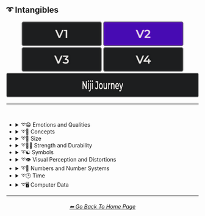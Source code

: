 <h2>➰ Intangibles</h2>

<div align="center">

[<img src="/Images/Repo_Parts/Buttons/Version_Buttons/button_version_V1_inactive.webp?raw=true" alt="MidJourney V1" height="64" />](/Pages/MJ_V1/Style_Pages/Sphere/Intangibles.md)
[<img src="/Images/Repo_Parts/Buttons/Version_Buttons/button_version_V2_active.webp?raw=true" alt="MidJourney V2" height="64" />](/Pages/MJ_V2/Style_Pages/Sphere/Intangibles.md)
[<img src="/Images/Repo_Parts/Buttons/Version_Buttons/button_version_V3_inactive.webp?raw=true" alt="MidJourney V3" height="64" />](/Pages/MJ_V3/Style_Pages/Sphere/Intangibles.md)
[<img src="/Images/Repo_Parts/Buttons/Version_Buttons/button_version_V4_inactive.webp?raw=true" alt="MidJourney V4" height="64" />](/Pages/MJ_V4/Style_Pages/Just_The_Style/Intangibles.md)
<br>
[<img src="/Images/Repo_Parts/Buttons/Version_Buttons/button_version_niji_inactive_full.webp?raw=true" alt="Niji Journey" height="64" />](/Pages/Niji_Journey/Style_Pages/Intangibles.md)

</div>

<hr>
<br>


- <details><summary>➰😁 Emotions and Qualities</summary><p><div align="center">

	| Happy | Happy Accidents | Joyful |
	| :-: | :-: | :-: |
	| <img src="/Images/MJ_V2/MidJourney_Styles_(sphere)/sphere_Happy.webp?raw=true" width="256" /> | <img src="/Images/MJ_V2/MidJourney_Styles_(sphere)/sphere_Happy_Accidents.webp?raw=true" width="256" /> | <img src="/Images/MJ_V2/MidJourney_Styles_(sphere)/Wave_12/sphere_Joyful.webp?raw=true" width="256" /> |
	
	<br>

	| Excited | Euphoric | Love |
	| :-: | :-: | :-: |
	| <img src="/Images/MJ_V2/MidJourney_Styles_(sphere)/sphere_Excited.webp?raw=true" width="256" /> | <img src="/Images/MJ_V2/MidJourney_Styles_(sphere)/Wave_9/sphere_Euphoric.webp?raw=true" width="256" /> | <img src="/Images/MJ_V2/MidJourney_Styles_(sphere)/Wave_11/sphere_Love.webp?raw=true" width="256" /> |

	<br>

	| Sad | Lonely | Depressing |
	| :-: | :-: | :-: |
	| <img src="/Images/MJ_V2/MidJourney_Styles_(sphere)/sphere_Sad.webp?raw=true" width="256" /> | <img src="/Images/MJ_V2/MidJourney_Styles_(sphere)/sphere_Lonely.webp?raw=true" width="256" /> | <img src="/Images/MJ_V2/MidJourney_Styles_(sphere)/Wave_9/sphere_Depressing.webp?raw=true" width="256" /> |
	
	<br>

	| Cheerful | Surprise |
	| :-: | :-: |
	| <img src="/Images/MJ_V2/MidJourney_Styles_(sphere)/Wave_13/sphere_Cheerful.webp?raw=true" width="256" /> | <img src="/Images/MJ_V2/MidJourney_Styles_(sphere)/Wave_12/sphere_Surprise.webp?raw=true" width="256" /> |

	<br>

	| Emotion | Emotional |
	| :-: | :-: |
	| <img src="/Images/MJ_V2/MidJourney_Styles_(sphere)/Wave_13/sphere_Emotion.webp?raw=true" width="256" /> | <img src="/Images/MJ_V2/MidJourney_Styles_(sphere)/Wave_12/sphere_Emotional.webp?raw=true" width="256" /> |

	<br>
	
	| Intense |
	| :-: |
	| <img src="/Images/MJ_V2/MidJourney_Styles_(sphere)/Wave_14/sphere_Intense.webp?raw=true" width="256" /> |

	<br>

	| Clever | Brilliant | Intelligent |
	| :-: | :-: | :-: |
	| <img src="/Images/MJ_V2/MidJourney_Styles_(sphere)/Wave_12/sphere_Clever.webp?raw=true" width="256" /> | <img src="/Images/MJ_V2/MidJourney_Styles_(sphere)/Wave_13/sphere_Brilliant.webp?raw=true" width="256" /> | <img src="/Images/MJ_V2/MidJourney_Styles_(sphere)/Wave_13/sphere_Intelligent.webp?raw=true" width="256" /> |

	<br>

	| Whimsical |
	| :-: |
	| <img src="/Images/MJ_V2/MidJourney_Styles_(sphere)/Wave_12/sphere_Whimsical.webp?raw=true" width="256" /> |

	<br>

	| Pleasing | Evocative |
	| :-: | :-: |
	| <img src="/Images/MJ_V2/MidJourney_Styles_(sphere)/Wave_13/sphere_Pleasing.webp?raw=true" width="256" /> | <img src="/Images/MJ_V2/MidJourney_Styles_(sphere)/Wave_12/sphere_Evocative.webp?raw=true" width="256" /> |

	<br>

	| Angry | Dangerous |
	| :-: | :-: |
	| <img src="/Images/MJ_V2/MidJourney_Styles_(sphere)/sphere_Angry.webp?raw=true" width="256" /> | <img src="/Images/MJ_V2/MidJourney_Styles_(sphere)/Wave_11/sphere_Dangerous.webp?raw=true" width="256" /> |
	
	<br>

	| Angelic | Good | Heavenly |
	| :-: | :-: | :-: |
	| <img src="/Images/MJ_V2/MidJourney_Styles_(sphere)/sphere_Angelic.webp?raw=true" width="256" /> | <img src="/Images/MJ_V2/MidJourney_Styles_(sphere)/sphere_Good.webp?raw=true" width="256" /> | <img src="/Images/MJ_V2/MidJourney_Styles_(sphere)/Wave_12/sphere_Heavenly.webp?raw=true" width="256" /> |

	<br>

	| Evil | Diabolic | Demonic |
	| :-: | :-: | :-: |
	| <img src="/Images/MJ_V2/MidJourney_Styles_(sphere)/sphere_Evil.webp?raw=true" width="256" /> | <img src="/Images/MJ_V2/MidJourney_Styles_(sphere)/Wave_11/sphere_Diabolic.webp?raw=true" width="256" /> | <img src="/Images/MJ_V2/MidJourney_Styles_(sphere)/Wave_11/sphere_Demonic.webp?raw=true" width="256" /> |

	<br>

	| Corrupt | Corrupted |
	| :-: | :-: |
	| <img src="/Images/MJ_V2/MidJourney_Styles_(sphere)/Wave_11/sphere_Corrupt.webp?raw=true" width="256" /> | <img src="/Images/MJ_V2/MidJourney_Styles_(sphere)/Wave_11/sphere_Corrupted.webp?raw=true" width="256" /> |

	<br>

    | God | Devil |
    | :-: | :-: |
    | <img src="/Images/MJ_V2/MidJourney_Styles_(sphere)/Wave_9/sphere_God.webp?raw=true" width="256" /> | <img src="/Images/MJ_V2/MidJourney_Styles_(sphere)/Wave_9/sphere_Devil.webp?raw=true" width="256" /> |

    <br>

	| Benevolent | Malevolent |
	| :-: | :-: |
	| <img src="/Images/MJ_V2/MidJourney_Styles_(sphere)/Wave_9/sphere_Benevolent.webp?raw=true" width="256" /> | <img src="/Images/MJ_V2/MidJourney_Styles_(sphere)/Wave_9/sphere_Malevolent.webp?raw=true" width="256" /> |

	<br>
	
	| Troubled | Cringey |
	| :-: | :-: |
	| <img src="/Images/MJ_V2/MidJourney_Styles_(sphere)/Wave_14/sphere_Troubled.webp?raw=true" width="256" /> | <img src="/Images/MJ_V2/MidJourney_Styles_(sphere)/Wave_14/sphere_Cringey.webp?raw=true" width="256" /> |

	<br>

	| Creepy | Horror | Frightened |
	| :-: | :-: | :-: |
	| <img src="/Images/MJ_V2/MidJourney_Styles_(sphere)/Wave_9/sphere_Creepy.webp?raw=true" width="256" /> | <img src="/Images/MJ_V2/MidJourney_Styles_(sphere)/Wave_9/sphere_Horror.webp?raw=true" width="256" /> | <img src="/Images/MJ_V2/MidJourney_Styles_(sphere)/Wave_12/sphere_Frightened.webp?raw=true" width="256" /> |

	<br>
	
	| Soulful | Sublime | Ideal |
	| :-: | :-: | :-: |
	| <img src="/Images/MJ_V2/MidJourney_Styles_(sphere)/Wave_12/sphere_Soulful.webp?raw=true" width="256" /> | <img src="/Images/MJ_V2/MidJourney_Styles_(sphere)/Wave_12/sphere_Sublime.webp?raw=true" width="256" /> | <img src="/Images/MJ_V2/MidJourney_Styles_(sphere)/Wave_12/sphere_Ideal.webp?raw=true" width="256" /> |

	<br>

	| Luscious | Consumable |
	| :-: | :-: |
	| <img src="/Images/MJ_V2/MidJourney_Styles_(sphere)/Wave_13/sphere_Luscious.webp?raw=true" width="256" /> | <img src="/Images/MJ_V2/MidJourney_Styles_(sphere)/Wave_13/sphere_Consumable.webp?raw=true" width="256" /> |

	<br>

	| Cute |
	| :-: |
	| <img src="/Images/MJ_V2/MidJourney_Styles_(sphere)/Wave_11/sphere_Cute.webp?raw=true" width="256" /> |

	</div></p></details>


- <details><summary>➰🧠 Concepts</summary><p><div align="center">

	| Concept | Conceptual | Number |
	| :-: | :-: | :-: |
	| <img src="/Images/MJ_V2/MidJourney_Styles_(sphere)/Wave_13/sphere_Concept.webp?raw=true" width="256" /> | <img src="/Images/MJ_V2/MidJourney_Styles_(sphere)/Wave_14/sphere_Conceptual.webp?raw=true" width="256" /> | <img src="/Images/MJ_V2/MidJourney_Styles_(sphere)/Wave_13/sphere_Number.webp?raw=true" width="256" /> |
	
	<br>

	| Infused | Refreshing | Essence |
	| :-: | :-: | :-: |
	| <img src="/Images/MJ_V2/MidJourney_Styles_(sphere)/sphere_Infused.webp?raw=true" width="256" /> | <img src="/Images/MJ_V2/MidJourney_Styles_(sphere)/sphere_Refreshing.webp?raw=true" width="256" /> | <img src="/Images/MJ_V2/MidJourney_Styles_(sphere)/sphere_Essence.webp?raw=true" width="256" /> |
	
	<br>
	
	| Esoteric | Supersonic | Magnetic |
	| :-: | :-: | :-: |
	| <img src="/Images/MJ_V2/MidJourney_Styles_(sphere)/Wave_11/sphere_Esoteric.webp?raw=true" width="256" /> | <img src="/Images/MJ_V2/MidJourney_Styles_(sphere)/sphere_Supersonic.webp?raw=true" width="256" /> | <img src="/Images/MJ_V2/MidJourney_Styles_(sphere)/Wave_11/sphere_Magnetic.webp?raw=true" width="256" /> |

	<br>

	| Significant | Insanity |
	| :-: | :-: |
	| <img src="/Images/MJ_V2/MidJourney_Styles_(sphere)/Wave_9/sphere_Significant.webp?raw=true" width="256" /> | <img src="/Images/MJ_V2/MidJourney_Styles_(sphere)/Wave_11/sphere_Insanity.webp?raw=true" width="256" /> |

	<br>

	| Void |
	| :-: |
	| <img src="/Images/MJ_V2/MidJourney_Styles_(sphere)/Wave_12/sphere_Void.webp?raw=true" width="256" /> |

	<br>
	
	| Theme |
	| :-: |
	| <img src="/Images/MJ_V2/MidJourney_Styles_(sphere)/Wave_13/sphere_Theme.webp?raw=true" width="256" /> |

	<br>

	| Neural | Bleak | Barren |
	| :-: | :-: | :-: |
	| <img src="/Images/MJ_V2/MidJourney_Styles_(sphere)/Wave_13/sphere_Neural.webp?raw=true" width="256" /> | <img src="/Images/MJ_V2/MidJourney_Styles_(sphere)/Wave_13/sphere_Bleak.webp?raw=true" width="256" /> | <img src="/Images/MJ_V2/MidJourney_Styles_(sphere)/Wave_13/sphere_Barren.webp?raw=true" width="256" /> |
	
	<br>

	| Eerie | Vast |
	| :-: | :-: |
	| <img src="/Images/MJ_V2/MidJourney_Styles_(sphere)/Wave_10/sphere_Eerie.webp?raw=true" width="256" /> | <img src="/Images/MJ_V2/MidJourney_Styles_(sphere)/Wave_10/sphere_Vast.webp?raw=true" width="256" /> |

	<br>

	| Nothing | Something |
	| :-: | :-: |
	| <img src="/Images/MJ_V2/MidJourney_Styles_(sphere)/Wave_11/sphere_Nothing.webp?raw=true" width="256" /> | <img src="/Images/MJ_V2/MidJourney_Styles_(sphere)/Wave_11/sphere_Something.webp?raw=true" width="256" /> |
	
	<br>
	
	| Anything | Everything |
	| :-: | :-: |
	| <img src="/Images/MJ_V2/MidJourney_Styles_(sphere)/Wave_11/sphere_Anything.webp?raw=true" width="256" /> | <img src="/Images/MJ_V2/MidJourney_Styles_(sphere)/Wave_11/sphere_Everything.webp?raw=true" width="256" /> |

	<br>
	
	| Someone | Somebody |
	| :-: | :-: |
	| <img src="/Images/MJ_V2/MidJourney_Styles_(sphere)/Wave_12/sphere_Someone.webp?raw=true" width="256" /> | <img src="/Images/MJ_V2/MidJourney_Styles_(sphere)/Wave_12/sphere_Somebody.webp?raw=true" width="256" /> |
	
	<br>
	
	| No-one | Nobody |
	| :-: | :-: |
	| <img src="/Images/MJ_V2/MidJourney_Styles_(sphere)/Wave_12/sphere_No-one.webp?raw=true" width="256" /> | <img src="/Images/MJ_V2/MidJourney_Styles_(sphere)/Wave_12/sphere_Nobody.webp?raw=true" width="256" /> |
	
	<br>
	
	| Anyone | Anybody |
	| :-: | :-: |
	| <img src="/Images/MJ_V2/MidJourney_Styles_(sphere)/Wave_12/sphere_Anyone.webp?raw=true" width="256" /> | <img src="/Images/MJ_V2/MidJourney_Styles_(sphere)/Wave_12/sphere_Anybody.webp?raw=true" width="256" /> |

	<br>
	
	| Feng Shui | Perfectionism | OCD |
	| :-: | :-: | :-: |
	| <img src="/Images/MJ_V2/MidJourney_Styles_(sphere)/sphere_Feng_Shui.webp?raw=true" width="256" /> | <img src="/Images/MJ_V2/MidJourney_Styles_(sphere)/sphere_Perfectionism.webp?raw=true" width="256" /> | <img src="/Images/MJ_V2/MidJourney_Styles_(sphere)/sphere_OCD.webp?raw=true" width="256" /> |
	
	<br>

	| Knolling | Organized | Sorted |
	| :-: | :-: | :-: |
	| <img src="/Images/MJ_V2/MidJourney_Styles_(sphere)/Wave_14/sphere_Knolling.webp?raw=true" width="256" /> | <img src="/Images/MJ_V2/MidJourney_Styles_(sphere)/Wave_9/sphere_Organized.webp?raw=true" width="256" /> | <img src="/Images/MJ_V2/MidJourney_Styles_(sphere)/Wave_9/sphere_Sorted.webp?raw=true" width="256" /> |

	<br>

	| Neat | Tidy | Archive |
	| :-: | :-: | :-: |
	| <img src="/Images/MJ_V2/MidJourney_Styles_(sphere)/Wave_9/sphere_Neat.webp?raw=true" width="256" /> | <img src="/Images/MJ_V2/MidJourney_Styles_(sphere)/Wave_9/sphere_Tidy.webp?raw=true" width="256" /> | <img src="/Images/MJ_V2/MidJourney_Styles_(sphere)/Wave_12/sphere_Archive.webp?raw=true" width="256" /> |

	<br>
	
	| Random | Technique |
	| :-: | :-: |
    | <img src="/Images/MJ_V2/MidJourney_Styles_(sphere)/sphere_Random.webp?raw=true" width="256" /> | <img src="/Images/MJ_V2/MidJourney_Styles_(sphere)/Wave_13/sphere_Technique.webp?raw=true" width="256" /> |

    <br>
	
	| Array | Flexible | Upside-Down |
	| :-: | :-: | :-: |
	| <img src="/Images/MJ_V2/MidJourney_Styles_(sphere)/sphere_Array.webp?raw=true" width="256" /> | <img src="/Images/MJ_V2/MidJourney_Styles_(sphere)/sphere_Flexible.webp?raw=true" width="256" /> | <img src="/Images/MJ_V2/MidJourney_Styles_(sphere)/sphere_Upside-Down.webp?raw=true" width="256" /> |

	<br>
	
	| Chiral | Chirality | Ambidextrous |
	| :-: | :-: | :-: |
	| <img src="/Images/MJ_V2/MidJourney_Styles_(sphere)/Wave_14/sphere_Chiral.webp?raw=true" width="256" /> | <img src="/Images/MJ_V2/MidJourney_Styles_(sphere)/Wave_14/sphere_Chirality.webp?raw=true" width="256" /> | <img src="/Images/MJ_V2/MidJourney_Styles_(sphere)/Wave_14/sphere_Ambidextrous.webp?raw=true" width="256" /> |
	
	<br>
	
	| Continuity |
	| :-: |
	| <img src="/Images/MJ_V2/MidJourney_Styles_(sphere)/Wave_14/sphere_Continuity.webp?raw=true" width="256" /> |

	<br>
	
	| Kinetic |
	| :-: |
	| <img src="/Images/MJ_V2/MidJourney_Styles_(sphere)/Wave_14/sphere_Kinetic.webp?raw=true" width="256" /> |

	<br>

	| Muted | Silence |
	| :-: | :-: |
	| <img src="/Images/MJ_V2/MidJourney_Styles_(sphere)/sphere_Muted.webp?raw=true" width="256" /> | <img src="/Images/MJ_V2/MidJourney_Styles_(sphere)/Wave_12/sphere_Silence.webp?raw=true" width="256" /> |

	<br>

	| Ambiguous Image | Bayer Matrix |
	| :-: | :-: |
	| <img src="/Images/MJ_V2/MidJourney_Styles_(sphere)/sphere_Ambiguous_image.webp?raw=true" width="256" /> | <img src="/Images/MJ_V2/MidJourney_Styles_(sphere)/sphere_BayerMatrix.webp?raw=true" width="256" /> |

	<br>

	| Beginning | End | Extended |
    | :-: | :-: | :-: |
    | <img src="/Images/MJ_V2/MidJourney_Styles_(sphere)/sphere_Beginning.webp?raw=true" width="256" /> | <img src="/Images/MJ_V2/MidJourney_Styles_(sphere)/sphere_End.webp?raw=true" width="256" /> | <img src="/Images/MJ_V2/MidJourney_Styles_(sphere)/Wave_13/sphere_Extended.webp?raw=true" width="256" /> |

	<br>

	| Life | Death | Purgatory |
	| :-: | :-: | :-: |
	| <img src="/Images/MJ_V2/MidJourney_Styles_(sphere)/Wave_12/sphere_Life.webp?raw=true" width="256" /> | <img src="/Images/MJ_V2/MidJourney_Styles_(sphere)/Wave_12/sphere_Death.webp?raw=true" width="256" /> | <img src="/Images/MJ_V2/MidJourney_Styles_(sphere)/Wave_12/sphere_Purgatory.webp?raw=true" width="256" /> |

	<br>

	| Mind | Ego | Egodeath |
	| :-: | :-: | :-: |
	| <img src="/Images/MJ_V2/MidJourney_Styles_(sphere)/Wave_12/sphere_Mind.webp?raw=true" width="256" /> | <img src="/Images/MJ_V2/MidJourney_Styles_(sphere)/Wave_12/sphere_Ego.webp?raw=true" width="256" /> | <img src="/Images/MJ_V2/MidJourney_Styles_(sphere)/Wave_12/sphere_Egodeath.webp?raw=true" width="256" /> |

	<br>

	| Paradox | Cryptic |
	| :-: | :-: |
	|<img src="/Images/MJ_V2/MidJourney_Styles_(sphere)/sphere_Paradox.webp?raw=true" width="256" /> | <img src="/Images/MJ_V2/MidJourney_Styles_(sphere)/Wave_14/sphere_Cryptic.webp?raw=true" width="256" /> |

	<br>

	| Modified | Modification | Manipulation |
	| :-: | :-: | :-: |
	| <img src="/Images/MJ_V2/MidJourney_Styles_(sphere)/Wave_13/sphere_Modified.webp?raw=true" width="256" /> | <img src="/Images/MJ_V2/MidJourney_Styles_(sphere)/Wave_13/sphere_Modification.webp?raw=true" width="256" /> | <img src="/Images/MJ_V2/MidJourney_Styles_(sphere)/Wave_13/sphere_Manipulation.webp?raw=true" width="256" /> |
	
	<br>
	
	| Alterations |
	| :-: |
	| <img src="/Images/MJ_V2/MidJourney_Styles_(sphere)/sphere_Alterations.webp?raw=true" width="256" /> |

	<br>
	
	| Miscellaneous | Experimental |
	| :-: | :-: |
	| <img src="/Images/MJ_V2/MidJourney_Styles_(sphere)/Wave_13/sphere_Miscellaneous.webp?raw=true" width="256" /> | <img src="/Images/MJ_V2/MidJourney_Styles_(sphere)/Wave_13/sphere_Experimental.webp?raw=true" width="256" /> |
	
	<br>
	
	| Aspect | Ratio | Aspect Ratio |
	| :-: | :-: | :-: |
	| <img src="/Images/MJ_V2/MidJourney_Styles_(sphere)/Wave_13/sphere_Aspect.webp?raw=true" width="256" /> | <img src="/Images/MJ_V2/MidJourney_Styles_(sphere)/Wave_13/sphere_Ratio.webp?raw=true" width="256" /> | <img src="/Images/MJ_V2/MidJourney_Styles_(sphere)/Wave_13/sphere_Aspect_Ratio.webp?raw=true" width="256" /> |
	
	<br>

	| Physics | System | Prompt |
	| :-: | :-: | :-: |
	| <img src="/Images/MJ_V2/MidJourney_Styles_(sphere)/sphere_physics.webp?raw=true" width="256" /> | <img src="/Images/MJ_V2/MidJourney_Styles_(sphere)/Wave_13/sphere_System.webp?raw=true" width="256" /> | <img src="/Images/MJ_V2/MidJourney_Styles_(sphere)/Wave_11/sphere_Prompt.webp?raw=true" width="256" /> |

	<br>

	| Sinusoid | Summation |
	| :-: | :-: |
	| <img src="/Images/MJ_V2/MidJourney_Styles_(sphere)/sphere_Sinusoid.webp?raw=true" width="256" /> | <img src="/Images/MJ_V2/MidJourney_Styles_(sphere)/sphere_Summation.webp?raw=true" width="256" /> |

	<br>

	| Destructive | Abrasion |
	| :-: | :-: |
	| <img src="/Images/MJ_V2/MidJourney_Styles_(sphere)/sphere_Destructive.webp?raw=true" width="256" /> | <img src="/Images/MJ_V2/MidJourney_Styles_(sphere)/sphere_Abrasion.webp?raw=true" width="256" /> |

	<br>

	| Obstructed | Convergence |
	| :-: | :-: |
	| <img src="/Images/MJ_V2/MidJourney_Styles_(sphere)/sphere_Obstructed.webp?raw=true" width="256" /> | <img src="/Images/MJ_V2/MidJourney_Styles_(sphere)/sphere_Convergence.webp?raw=true" width="256" /> |

	<br>

    | Displace | Shifted | Shifting |
    | :-: | :-: | :-: |
	| <img src="/Images/MJ_V2/MidJourney_Styles_(sphere)/sphere_Displace.webp?raw=true" width="256" /> | <img src="/Images/MJ_V2/MidJourney_Styles_(sphere)/sphere_Shifted.webp?raw=true" width="256" /> | <img src="/Images/MJ_V2/MidJourney_Styles_(sphere)/sphere_Shifting.webp?raw=true" width="256" /> |

	<br>
	
	| Resolution | Format |
	| :-: | :-: |
	| <img src="/Images/MJ_V2/MidJourney_Styles_(sphere)/Wave_13/sphere_Resolution.webp?raw=true" width="256" /> | <img src="/Images/MJ_V2/MidJourney_Styles_(sphere)/Wave_13/sphere_Format.webp?raw=true" width="256" /> |

	<br>
	
	| Breathing |
	| :-: |
	| <img src="/Images/MJ_V2/MidJourney_Styles_(sphere)/sphere_Breathing.webp?raw=true" width="256" /> |

	<br>
	
	| Play | Playing | Playful |
	| :-: | :-: | :-: |
	| <img src="/Images/MJ_V2/MidJourney_Styles_(sphere)/sphere_Play.webp?raw=true" width="256" /> | <img src="/Images/MJ_V2/MidJourney_Styles_(sphere)/sphere_Playing.webp?raw=true" width="256" /> | <img src="/Images/MJ_V2/MidJourney_Styles_(sphere)/sphere_Playful.webp?raw=true" width="256" /> |

	<br>
	
	| Derp | Hurr-Durr |
	| :-: | :-: |
	| <img src="/Images/MJ_V2/MidJourney_Styles_(sphere)/sphere_Derp.webp?raw=true" width="256" /> | <img src="/Images/MJ_V2/MidJourney_Styles_(sphere)/sphere_Hurr-Durr.webp?raw=true" width="256" /> |
	
	<br>
	
	| Derr | Durrific |
	| :-: | :-: |
	| <img src="/Images/MJ_V2/MidJourney_Styles_(sphere)/sphere_Derr.webp?raw=true" width="256" /> | <img src="/Images/MJ_V2/MidJourney_Styles_(sphere)/sphere_Durrific.webp?raw=true" width="256" /> |

	</div></p></details>


- <details><summary>➰🤏 Size</summary><p><div align="center">

	| Size | Bite-Sized | Scale |
	| :-: | :-: | :-: |
	| <img src="/Images/MJ_V2/MidJourney_Styles_(sphere)/Wave_13/sphere_Size.webp?raw=true" width="256" /> | <img src="/Images/MJ_V2/MidJourney_Styles_(sphere)/Wave_13/sphere_Bite-Sized.webp?raw=true" width="256" /> | <img src="/Images/MJ_V2/MidJourney_Styles_(sphere)/Wave_14/sphere_Scale.webp?raw=true" width="256" /> |
	
	<br>

	| Nano | Micro | Tiny |
	| :-: | :-: | :-: |
	| <img src="/Images/MJ_V2/MidJourney_Styles_(sphere)/sphere_Nano.webp?raw=true" width="256" /> | <img src="/Images/MJ_V2/MidJourney_Styles_(sphere)/sphere_Micro.webp?raw=true" width="256" /> | <img src="/Images/MJ_V2/MidJourney_Styles_(sphere)/sphere_Tiny.webp?raw=true" width="256" /> |
	
	<br>
	
	| Mini | Big | Large |
	| :-: | :-: | :-: |
	| <img src="/Images/MJ_V2/MidJourney_Styles_(sphere)/sphere_Mini.webp?raw=true" width="256" /> | <img src="/Images/MJ_V2/MidJourney_Styles_(sphere)/sphere_Big.webp?raw=true" width="256" /> | <img src="/Images/MJ_V2/MidJourney_Styles_(sphere)/sphere_Large.webp?raw=true" width="256" /> |

	<br>
	
	| Huge | Massive | Massive Scale |
	| :-: | :-: | :-: |
	| <img src="/Images/MJ_V2/MidJourney_Styles_(sphere)/sphere_massivescale.webp?raw=true" width="256" /> | <img src="/Images/MJ_V2/MidJourney_Styles_(sphere)/sphere_Massive.webp?raw=true" width="256" /> | <img src="/Images/MJ_V2/MidJourney_Styles_(sphere)/sphere_Huge.webp?raw=true" width="256" /> |
	
	</div></p></details>


- <details><summary>➰🏋️‍♂️ Strength and Durability</summary><p><div align="center">

	| Weak | Strong | Durable |
	| :-: | :-: | :-: |
	| <img src="/Images/MJ_V2/MidJourney_Styles_(sphere)/sphere_Weak.webp?raw=true" width="256" /> | <img src="/Images/MJ_V2/MidJourney_Styles_(sphere)/sphere_Strong.webp?raw=true" width="256" /> | <img src="/Images/MJ_V2/MidJourney_Styles_(sphere)/Wave_14/sphere_Durable.webp?raw=true" width="256" /> |

	<br>

	| Powerful |
	| :-: |
	| <img src="/Images/MJ_V2/MidJourney_Styles_(sphere)/sphere_Powerful.webp?raw=true" width="256" /> |

	</div></p></details>


- <details><summary>➰☯ Symbols</summary><p>

  - <details><summary>☯♓ Zodiac Signs</summary><p><div align="center">

    | Capricornus | Aquarius | Pisces |
    | :-: | :-: | :-: |
    | <img src="/Images/MJ_V2/MidJourney_Styles_(sphere)/sphere_Capricornus.webp?raw=true" width="256" /> | <img src="/Images/MJ_V2/MidJourney_Styles_(sphere)/sphere_Aquarius.webp?raw=true" width="256" /> | <img src="/Images/MJ_V2/MidJourney_Styles_(sphere)/sphere_Pisces.webp?raw=true" width="256" /> |

    <br>

    | Taurus | Gemini | Cancer |
    | :-: | :-: | :-: |
    | <img src="/Images/MJ_V2/MidJourney_Styles_(sphere)/sphere_Taurus.webp?raw=true" width="256" /> | <img src="/Images/MJ_V2/MidJourney_Styles_(sphere)/sphere_Gemini.webp?raw=true" width="256" /> | <img src="/Images/MJ_V2/MidJourney_Styles_(sphere)/sphere_Cancer.webp?raw=true" width="256" /> |

    <br>

    | Leo | Virgo | Libra |
    | :-: | :-: | :-: |
    | <img src="/Images/MJ_V2/MidJourney_Styles_(sphere)/sphere_Leo.webp?raw=true" width="256" /> | <img src="/Images/MJ_V2/MidJourney_Styles_(sphere)/sphere_Virgo.webp?raw=true" width="256" /> | <img src="/Images/MJ_V2/MidJourney_Styles_(sphere)/sphere_Libra.webp?raw=true" width="256" /> |

    <br>

    | Scorpio | Sagittarius |
    | :-: | :-: |
    | <img src="/Images/MJ_V2/MidJourney_Styles_(sphere)/sphere_Scorpio.webp?raw=true" width="256" /> | <img src="/Images/MJ_V2/MidJourney_Styles_(sphere)/sphere_Sagittarius.webp?raw=true" width="256" /> |

	</div></p></details>


  - <details><summary>☯ Other Symbols</summary><p><div align="center">

	| Symbol | Symbols |
	| :-: | :-: |
	| <img src="/Images/MJ_V2/MidJourney_Styles_(sphere)/Wave_13/sphere_Symbol.webp?raw=true" width="256" /> | <img src="/Images/MJ_V2/MidJourney_Styles_(sphere)/Wave_13/sphere_Symbols.webp?raw=true" width="256" /> |

	<br>

	| Zodiac | Zodiac Sign |
	| :-: | :-: |
	| <img src="/Images/MJ_V2/MidJourney_Styles_(sphere)/Wave_13/sphere_Zodiac.webp?raw=true" width="256" /> | <img src="/Images/MJ_V2/MidJourney_Styles_(sphere)/Wave_13/sphere_Zodiac_Sign.webp?raw=true" width="256" /> |

	<br>

	| Yin Yang | Clef |
	| :-: | :-: |
	| <img src="/Images/MJ_V2/MidJourney_Styles_(sphere)/sphere_YinYang.webp?raw=true" width="256" /> | <img src="/Images/MJ_V2/MidJourney_Styles_(sphere)/Wave_11/sphere_Clef.webp?raw=true" width="256" /> |

	<br>
	
	| Sigil | Ouroboros |
	| :-: | :-: |
	| <img src="/Images/MJ_V2/MidJourney_Styles_(sphere)/Wave_11/sphere_Sigil.webp?raw=true" width="256" /> | <img src="/Images/MJ_V2/MidJourney_Styles_(sphere)/Wave_11/sphere_Ouroboros.webp?raw=true" width="256" /> |

	</div></p></details>

  </p></details>


- <details><summary>➰👁 Visual Perception and Distortions</summary><p><div align="center">

	| Visual Perception | Visual Agnosia | Vertigo |
	| :-: | :-: | :-: |
	| <img src="/Images/MJ_V2/MidJourney_Styles_(sphere)/sphere_Visual_Perception.webp?raw=true" width="256" /> | <img src="/Images/MJ_V2/MidJourney_Styles_(sphere)/sphere_Visual_Agnosia.webp?raw=true" width="256" /> | <img src="/Images/MJ_V2/MidJourney_Styles_(sphere)/Wave_12/sphere_Vertigo.webp?raw=true" width="256" /> |

	<br>

	| Ianothinopsia | Dysmorphopsia |
	| :-: | :-: |
	| <img src="/Images/MJ_V2/MidJourney_Styles_(sphere)/sphere_Ianothinopsia.webp?raw=true" width="256" /> | <img src="/Images/MJ_V2/MidJourney_Styles_(sphere)/sphere_Dysmorphopsia.webp?raw=true" width="256" /> |
	
	<br>
	
	| Micropsia | Microtelepsia |
	| :-: | :-: |
	| <img src="/Images/MJ_V2/MidJourney_Styles_(sphere)/sphere_Micropsia.webp?raw=true" width="256" /> | <img src="/Images/MJ_V2/MidJourney_Styles_(sphere)/sphere_Microtelepsia.webp?raw=true" width="256" /> |
	
	<br>
	
	| Macropsia | Pelopsia |
	| :-: | :-: |
	| <img src="/Images/MJ_V2/MidJourney_Styles_(sphere)/sphere_Macropsia.webp?raw=true" width="256" /> | <img src="/Images/MJ_V2/MidJourney_Styles_(sphere)/sphere_Pelopsia.webp?raw=true" width="256" /> |
	
	<br>
	
	| Xanthopsia | Achromatopsia |
	| :-: | :-: |
	| <img src="/Images/MJ_V2/MidJourney_Styles_(sphere)/sphere_Xanthopsia.webp?raw=true" width="256" /> | <img src="/Images/MJ_V2/MidJourney_Styles_(sphere)/sphere_Achromatopsia.webp?raw=true" width="256" /> |

  </div></p></details>


- <details><summary>➰🔢 Numbers and Number Systems</summary><p>

  - <details><summary>🔢 Numbers</summary><p><div align="center">

	| Hundred | Thousand |
	| :-: | :-: |
	| <img src="/Images/MJ_V2/MidJourney_Styles_(sphere)/Wave_9/sphere_Hundred.webp?raw=true" width="256" /> | <img src="/Images/MJ_V2/MidJourney_Styles_(sphere)/Wave_9/sphere_Thousand.webp?raw=true" width="256" /> |

	<br>

	| Million | Billion | Trillion |
	| :-: | :-: | :-: |
	| <img src="/Images/MJ_V2/MidJourney_Styles_(sphere)/Wave_9/sphere_Million.webp?raw=true" width="256" /> | <img src="/Images/MJ_V2/MidJourney_Styles_(sphere)/Wave_9/sphere_Billion.webp?raw=true" width="256" /> | <img src="/Images/MJ_V2/MidJourney_Styles_(sphere)/Wave_9/sphere_Trillion.webp?raw=true" width="256" /> |

	<br>
	
	| Quadrillion |
	| :-: |
	| <img src="/Images/MJ_V2/MidJourney_Styles_(sphere)/Wave_12/sphere_Quadrillion.webp?raw=true" width="256" /> |

	</div></p></details>




  - <details><summary>🔢 Number Systems</summary><p><div align="center">

	| Unary | Binary | Ternary |
	| :-: | :-: | :-: |
	| <img src="/Images/MJ_V2/MidJourney_Styles_(sphere)/sphere_Unary.webp?raw=true" width="256" /> | <img src="/Images/MJ_V2/MidJourney_Styles_(sphere)/sphere_Binary.webp?raw=true" width="256" /> | <img src="/Images/MJ_V2/MidJourney_Styles_(sphere)/sphere_Ternary.webp?raw=true" width="256" /> |
	
	<br>
	
	| Quaternary | Quinary | Senary |
	| :-: | :-: | :-: |
	| <img src="/Images/MJ_V2/MidJourney_Styles_(sphere)/sphere_Quaternary.webp?raw=true" width="256" /> | <img src="/Images/MJ_V2/MidJourney_Styles_(sphere)/sphere_Quinary.webp?raw=true" width="256" /> | <img src="/Images/MJ_V2/MidJourney_Styles_(sphere)/sphere_Senary.webp?raw=true" width="256" /> |
	
	<br>
	
	| Septenary | Octal | Nonary |
	| :-: | :-: | :-: |
	| <img src="/Images/MJ_V2/MidJourney_Styles_(sphere)/sphere_Septenary.webp?raw=true" width="256" /> | <img src="/Images/MJ_V2/MidJourney_Styles_(sphere)/sphere_Octal.webp?raw=true" width="256" /> | <img src="/Images/MJ_V2/MidJourney_Styles_(sphere)/sphere_Nonary.webp?raw=true" width="256" /> |
	
	<br>
	
	| Decimal | Hexadecimal |
	| :-: | :-: |
	| <img src="/Images/MJ_V2/MidJourney_Styles_(sphere)/sphere_Decimal.webp?raw=true" width="256" /> | <img src="/Images/MJ_V2/MidJourney_Styles_(sphere)/sphere_Hexadecimal.webp?raw=true" width="256" /> |

	</div></p></details>


  - <details><summary>🔢 Tuples</summary><p><div align="center">

	| Single | Double | Triple |
	| :-: | :-: | :-: |
	| <img src="/Images/MJ_V2/MidJourney_Styles_(sphere)/Wave_14/sphere_Single.webp?raw=true" width="256" /> | <img src="/Images/MJ_V2/MidJourney_Styles_(sphere)/Wave_14/sphere_Double.webp?raw=true" width="256" /> | <img src="/Images/MJ_V2/MidJourney_Styles_(sphere)/Wave_14/sphere_Triple.webp?raw=true" width="256" /> |
	
	<br>
	
	| Quadruple | Quintuple |
	| :-: | :-: |
	| <img src="/Images/MJ_V2/MidJourney_Styles_(sphere)/Wave_14/sphere_Quadruple.webp?raw=true" width="256" /> | <img src="/Images/MJ_V2/MidJourney_Styles_(sphere)/Wave_14/sphere_Quintuple.webp?raw=true" width="256" /> |

	</div></p></details>

  </p></details>


- <details><summary>➰🕒 Time</summary><p><div align="center">

    | Early | Late |
	| :-: | :-: |
	| <img src="/Images/MJ_V2/MidJourney_Styles_(sphere)/Wave_12/sphere_Early.webp?raw=true" width="256" /> | <img src="/Images/MJ_V2/MidJourney_Styles_(sphere)/Wave_12/sphere_Late.webp?raw=true" width="256" /> |
	
	<br>
	
	| Past | Future |
	| :-: | :-: |
	| <img src="/Images/MJ_V2/MidJourney_Styles_(sphere)/Wave_12/sphere_Past.webp?raw=true" width="256" /> | <img src="/Images/MJ_V2/MidJourney_Styles_(sphere)/Wave_12/sphere_Future.webp?raw=true" width="256" /> |
	
	<br>
	
	| Time | Present-Time | Current-Time |
	| :-: | :-: | :-: |
	| <img src="/Images/MJ_V2/MidJourney_Styles_(sphere)/Wave_13/sphere_Time.webp?raw=true" width="256" /> | <img src="/Images/MJ_V2/MidJourney_Styles_(sphere)/Wave_12/sphere_Present-Time.webp?raw=true" width="256" /> | <img src="/Images/MJ_V2/MidJourney_Styles_(sphere)/Wave_12/sphere_Current-Time.webp?raw=true" width="256" /> |
	
	<br>
	
	| Second | Minute | Hour |
	| :-: | :-: | :-: |
	| <img src="/Images/MJ_V2/MidJourney_Styles_(sphere)/Wave_12/sphere_Second.webp?raw=true" width="256" /> | <img src="/Images/MJ_V2/MidJourney_Styles_(sphere)/Wave_12/sphere_Minute.webp?raw=true" width="256" /> | <img src="/Images/MJ_V2/MidJourney_Styles_(sphere)/Wave_12/sphere_Hour.webp?raw=true" width="256" /> |
	
	<br>
	
	| Week | Month | Year |
	| :-: | :-: | :-: |
	| <img src="/Images/MJ_V2/MidJourney_Styles_(sphere)/Wave_12/sphere_Week.webp?raw=true" width="256" /> | <img src="/Images/MJ_V2/MidJourney_Styles_(sphere)/Wave_12/sphere_Month.webp?raw=true" width="256" /> | <img src="/Images/MJ_V2/MidJourney_Styles_(sphere)/Wave_12/sphere_Year.webp?raw=true" width="256" /> |
	
	<br>
	
	| Decade | Millennia |
	| :-: | :-: |
	| <img src="/Images/MJ_V2/MidJourney_Styles_(sphere)/Wave_12/sphere_Decade.webp?raw=true" width="256" /> | <img src="/Images/MJ_V2/MidJourney_Styles_(sphere)/Wave_12/sphere_Millennia.webp?raw=true" width="256" /> |
	
	<br>
	
	| Epoch | Aeon |
	| :-: | :-: |
	| <img src="/Images/MJ_V2/MidJourney_Styles_(sphere)/Wave_12/sphere_Epoch.webp?raw=true" width="256" /> | <img src="/Images/MJ_V2/MidJourney_Styles_(sphere)/Wave_12/sphere_Aeon.webp?raw=true" width="256" /> |

	</div></p></details>


- <details><summary>➰🖥 Computer Data</summary><p><div align="center">

    | Bit | Byte |
	| :-: | :-: |
	| <img src="/Images/MJ_V2/MidJourney_Styles_(sphere)/Wave_12/sphere_Bit.webp?raw=true" width="256" /> | <img src="/Images/MJ_V2/MidJourney_Styles_(sphere)/Wave_12/sphere_Byte.webp?raw=true" width="256" /> |
	
	<br>
	
	| Kilobyte | Megabyte |
	| :-: | :-: |
	| <img src="/Images/MJ_V2/MidJourney_Styles_(sphere)/Wave_12/sphere_Kilobyte.webp?raw=true" width="256" /> | <img src="/Images/MJ_V2/MidJourney_Styles_(sphere)/Wave_12/sphere_Megabyte.webp?raw=true" width="256" /> |
	
	<br>
	
	| Gigabyte | Terabyte |
	| :-: | :-: |
	| <img src="/Images/MJ_V2/MidJourney_Styles_(sphere)/Wave_12/sphere_Gigabyte.webp?raw=true" width="256" /> | <img src="/Images/MJ_V2/MidJourney_Styles_(sphere)/Wave_12/sphere_Terabyte.webp?raw=true" width="256" /> |
	
	<br>
	
	| Petabyte | Exabyte |
	| :-: | :-: |
	| <img src="/Images/MJ_V2/MidJourney_Styles_(sphere)/Wave_12/sphere_Petabyte.webp?raw=true" width="256" /> | <img src="/Images/MJ_V2/MidJourney_Styles_(sphere)/Wave_12/sphere_Exabyte.webp?raw=true" width="256" /> |
	
	<br>
	
	| Zettabyte | Yottabyte |
	| :-: | :-: |
	| <img src="/Images/MJ_V2/MidJourney_Styles_(sphere)/Wave_12/sphere_Zettabyte.webp?raw=true" width="256" /> | <img src="/Images/MJ_V2/MidJourney_Styles_(sphere)/Wave_12/sphere_Yottabyte.webp?raw=true" width="256" /> |

	</div></p></details>


<hr><!--------------->
<div align="center">
<h6><a href="/README.md">⬅ Go Back To Home Page</a></h6>
</div>